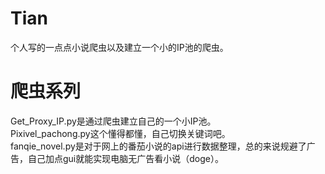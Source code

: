 # Tian
个人写的一点点小说爬虫以及建立一个小的IP池的爬虫。
# 爬虫系列
Get_Proxy_IP.py是通过爬虫建立自己的一个小IP池。  
Pixivel_pachong.py这个懂得都懂，自己切换关键词吧。  
fanqie_novel.py是对于网上的番茄小说的api进行数据整理，总的来说规避了广告，自己加点gui就能实现电脑无广告看小说（doge）。  

